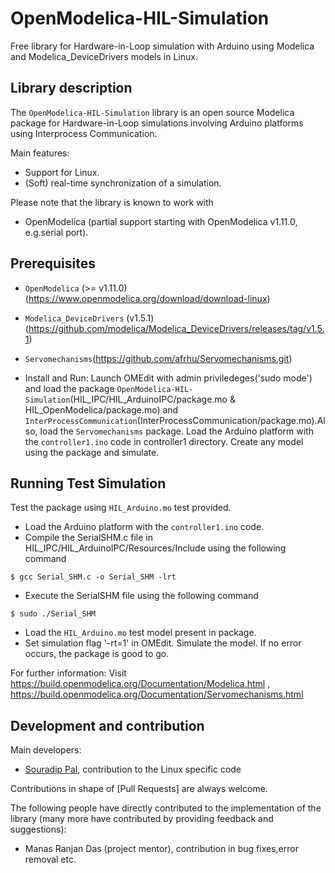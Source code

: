 # OpenModelica-HIL-Simulation
Free library for Hardware-in-Loop simulation with Arduino using Modelica and Modelica_DeviceDrivers models in Linux. 

## Library description
The `OpenModelica-HIL-Simulation` library is an open source Modelica package for Hardware-in-Loop simulations  involving Arduino platforms using Interprocess Communication.

Main features:
  * Support for Linux.
  * (Soft) real-time synchronization of a simulation.
  
Please note that the library is known to work with
* OpenModelica (partial support starting with OpenModelica v1.11.0, e.g.serial port).

## Prerequisites
  * `OpenModelica` (>= v1.11.0) (https://www.openmodelica.org/download/download-linux)
  * `Modelica_DeviceDrivers` (v1.5.1) (https://github.com/modelica/Modelica_DeviceDrivers/releases/tag/v1.5.1)
  * `Servomechanisms`(https://github.com/afrhu/Servomechanisms.git)


* Install and Run:
Launch OMEdit with admin priviledeges('sudo mode') and load the package `OpenModelica-HIL-Simulation`(HIL\_IPC/HIL\_ArduinoIPC/package.mo \& HIL_OpenModelica/package.mo) and `InterProcessCommunication`(InterProcessCommunication/package.mo).Also, load the `Servomechanisms` package. Load the Arduino platform with the `controller1.ino` code in controller1 directory. Create any model using the package and simulate.

## Running Test Simulation
  Test the package using `HIL_Arduino.mo` test provided.
  * Load the Arduino platform with the `controller1.ino` code.
  * Compile the SerialSHM.c file in HIL\_IPC/HIL\_ArduinoIPC/Resources/Include using the following command
  ```
  $ gcc Serial_SHM.c -o Serial_SHM -lrt
  ```
  * Execute the SerialSHM file using the following command
  ```
  $ sudo ./Serial_SHM
  ```
  * Load the `HIL_Arduino.mo` test model present in package.
  * Set simulation flag '-rt=1' in OMEdit. Simulate the model. If no error occurs, the package is good to go.
  
For further information:  Visit https://build.openmodelica.org/Documentation/Modelica.html , 
                          https://build.openmodelica.org/Documentation/Servomechanisms.html

## Development and contribution
Main developers:
* [Souradip Pal](https://github.com/Souradip-sopho), contribution to the Linux specific code

Contributions in shape of [Pull Requests] are always welcome.

The following people have directly contributed to the implementation of the library (many more have contributed by providing feedback and suggestions):
* Manas Ranjan Das (project mentor), contribution in bug fixes,error removal etc.
